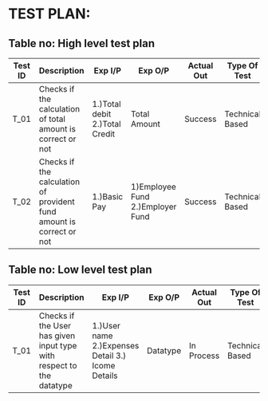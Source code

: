 # TEST PLAN:
## Table no: High level test plan

| Test ID | Description |	Exp I/P |	Exp O/P | Actual Out | Type Of Test |
| --- | -------------- | ----- | ----- | ---- | ----- |
| T_01 | Checks if the calculation of total amount is correct or not | 1.)Total debit 2.)Total Credit |	Total Amount |	Success |	Technical Based |
| T_02 |	Checks if the calculation of provident fund amount is correct or not | 1.)Basic Pay |	1)Employee Fund 2.)Employer Fund | Success | Technical Based |

## Table no: Low level test plan

| Test ID |	Description	| Exp I/P |	Exp O/P |	Actual Out |	Type Of Test |
| --- | -------------- | ---- | ---- | ---- | ---- |
| T_01 | Checks if the User has given input type with respect to the datatype	| 1.)User name 2.)Expenses Detail 3.) Icome Details	| Datatype |	In Process |	Technical Based |

